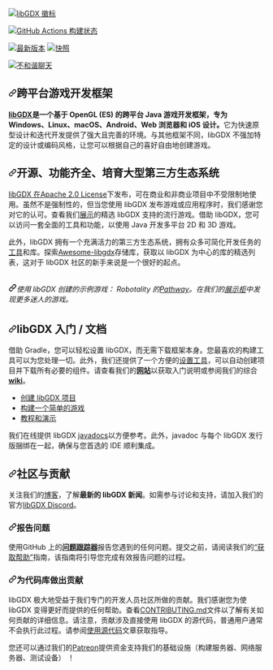 <div class="Box-sc-g0xbh4-0 bJMeLZ js-snippet-clipboard-copy-unpositioned" data-hpc="true"><article class="markdown-body entry-content container-lg" itemprop="text"><p dir="auto"><a target="_blank" rel="noopener noreferrer" href="/libgdx/libgdx/blob/master/libgdx_logo.svg"><img src="/libgdx/libgdx/raw/master/libgdx_logo.svg" alt="libGDX 徽标" style="max-width: 100%;"></a></p>
<p dir="auto"><a href="https://github.com/libgdx/libgdx/actions?query=workflow%3A%22Build+and+Publish%22"><img src="https://camo.githubusercontent.com/e739f9b6c64fc684b1915c3b5de58f0e75fb4c89f17a7712484c3c083427e99d/68747470733a2f2f696d672e736869656c64732e696f2f6769746875622f616374696f6e732f776f726b666c6f772f7374617475732f6c69626764782f6c69626764782f6275696c642d7075626c6973682e796d6c3f6272616e63683d6d6173746572266c6162656c3d476974487562253230416374696f6e73" alt="GitHub Actions 构建状态" data-canonical-src="https://img.shields.io/github/actions/workflow/status/libgdx/libgdx/build-publish.yml?branch=master&amp;label=GitHub%20Actions" style="max-width: 100%;"></a></p>
<p dir="auto"><a href="https://search.maven.org/artifact/com.badlogicgames.gdx/gdx" rel="nofollow"><img src="https://camo.githubusercontent.com/3bcd793182647583939eefcaef372523063da36f04eb08bf64b6d3065e9c9db9/68747470733a2f2f696d672e736869656c64732e696f2f6e657875732f722f636f6d2e6261646c6f67696367616d65732e6764782f6764783f6e6578757356657273696f6e3d32267365727665723d68747470732533412532462532466f73732e736f6e61747970652e6f7267266c6162656c3d56657273696f6e" alt="最新版本" data-canonical-src="https://img.shields.io/nexus/r/com.badlogicgames.gdx/gdx?nexusVersion=2&amp;server=https%3A%2F%2Foss.sonatype.org&amp;label=Version" style="max-width: 100%;"></a>
<a href="https://oss.sonatype.org/#nexus-search;gav~com.badlogicgames.gdx~gdx~~~~kw,versionexpand" rel="nofollow"><img src="https://camo.githubusercontent.com/01b1974bfaad2f82595381b858cdefc9b8a99276ac8b26b8f2b5c50d8808cdd0/68747470733a2f2f696d672e736869656c64732e696f2f6e657875732f732f636f6d2e6261646c6f67696367616d65732e6764782f6764783f7365727665723d68747470732533412532462532466f73732e736f6e61747970652e6f7267266c6162656c3d536e617073686f7473" alt="快照" data-canonical-src="https://img.shields.io/nexus/s/com.badlogicgames.gdx/gdx?server=https%3A%2F%2Foss.sonatype.org&amp;label=Snapshots" style="max-width: 100%;"></a></p>
<p dir="auto"><a href="https://libgdx.com/community/discord/" rel="nofollow"><img src="https://camo.githubusercontent.com/35f3197cb14a04977e6792914d79767f7ba5125aa94c1939edaf2a55298812d9/68747470733a2f2f696d672e736869656c64732e696f2f646973636f72642f3334383232393431323835383130313736323f6c6f676f3d646973636f7264" alt="不和谐聊天" data-canonical-src="https://img.shields.io/discord/348229412858101762?logo=discord" style="max-width: 100%;"></a></p>
<h2 tabindex="-1" dir="auto"><a id="user-content-cross-platform-game-development-framework" class="anchor" aria-hidden="true" tabindex="-1" href="#cross-platform-game-development-framework"><svg class="octicon octicon-link" viewBox="0 0 16 16" version="1.1" width="16" height="16" aria-hidden="true"><path d="m7.775 3.275 1.25-1.25a3.5 3.5 0 1 1 4.95 4.95l-2.5 2.5a3.5 3.5 0 0 1-4.95 0 .751.751 0 0 1 .018-1.042.751.751 0 0 1 1.042-.018 1.998 1.998 0 0 0 2.83 0l2.5-2.5a2.002 2.002 0 0 0-2.83-2.83l-1.25 1.25a.751.751 0 0 1-1.042-.018.751.751 0 0 1-.018-1.042Zm-4.69 9.64a1.998 1.998 0 0 0 2.83 0l1.25-1.25a.751.751 0 0 1 1.042.018.751.751 0 0 1 .018 1.042l-1.25 1.25a3.5 3.5 0 1 1-4.95-4.95l2.5-2.5a3.5 3.5 0 0 1 4.95 0 .751.751 0 0 1-.018 1.042.751.751 0 0 1-1.042.018 1.998 1.998 0 0 0-2.83 0l-2.5 2.5a1.998 1.998 0 0 0 0 2.83Z"></path></svg></a><font style="vertical-align: inherit;"><font style="vertical-align: inherit;">跨平台游戏开发框架</font></font></h2>
<p dir="auto"><strong><a href="https://libgdx.com" rel="nofollow"><font style="vertical-align: inherit;"><font style="vertical-align: inherit;">libGDX</font></font></a><font style="vertical-align: inherit;"><font style="vertical-align: inherit;">是一个基于 OpenGL (ES) 的跨平台 Java 游戏开发框架，专为 Windows、Linux、macOS、Android、Web 浏览器和 iOS 设计。</font></font></strong><font style="vertical-align: inherit;"><font style="vertical-align: inherit;">它为快速原型设计和迭代开发提供了强大且完善的环境。与其他框架不同，libGDX 不强加特定的设计或编码风格，让您可以根据自己的喜好自由地创建游戏。</font></font></p>
<h2 tabindex="-1" dir="auto"><a id="user-content-open-source-feature-packed-and-fostering-a-large-third-party-ecosystem" class="anchor" aria-hidden="true" tabindex="-1" href="#open-source-feature-packed-and-fostering-a-large-third-party-ecosystem"><svg class="octicon octicon-link" viewBox="0 0 16 16" version="1.1" width="16" height="16" aria-hidden="true"><path d="m7.775 3.275 1.25-1.25a3.5 3.5 0 1 1 4.95 4.95l-2.5 2.5a3.5 3.5 0 0 1-4.95 0 .751.751 0 0 1 .018-1.042.751.751 0 0 1 1.042-.018 1.998 1.998 0 0 0 2.83 0l2.5-2.5a2.002 2.002 0 0 0-2.83-2.83l-1.25 1.25a.751.751 0 0 1-1.042-.018.751.751 0 0 1-.018-1.042Zm-4.69 9.64a1.998 1.998 0 0 0 2.83 0l1.25-1.25a.751.751 0 0 1 1.042.018.751.751 0 0 1 .018 1.042l-1.25 1.25a3.5 3.5 0 1 1-4.95-4.95l2.5-2.5a3.5 3.5 0 0 1 4.95 0 .751.751 0 0 1-.018 1.042.751.751 0 0 1-1.042.018 1.998 1.998 0 0 0-2.83 0l-2.5 2.5a1.998 1.998 0 0 0 0 2.83Z"></path></svg></a><font style="vertical-align: inherit;"><font style="vertical-align: inherit;">开源、功能齐全、培育大型第三方生态系统</font></font></h2>
<p dir="auto"><font style="vertical-align: inherit;"></font><a href="https://www.apache.org/licenses/LICENSE-2.0.html" rel="nofollow"><font style="vertical-align: inherit;"><font style="vertical-align: inherit;">libGDX 在Apache 2.0 License</font></font></a><font style="vertical-align: inherit;"><font style="vertical-align: inherit;">下发布</font><font style="vertical-align: inherit;">，可在商业和非商业项目中不受限制地使用。虽然不是强制性的，但当您使用 libGDX 发布游戏或应用程序时，我们感谢您对它的认可。查看我们</font></font><a href="https://libgdx.com/showcase/" rel="nofollow"><font style="vertical-align: inherit;"><font style="vertical-align: inherit;">展示</font></font></a><font style="vertical-align: inherit;"><font style="vertical-align: inherit;">的精选 libGDX 支持的流行游戏。借助 libGDX，您可以访问一套全面的工具和功能，以使用 Java 开发多平台 2D 和 3D 游戏。</font></font></p>
<p dir="auto"><font style="vertical-align: inherit;"><font style="vertical-align: inherit;">此外，libGDX 拥有一个充满活力的第三方生态系统，拥有众多可简化开发任务的</font></font><a href="https://libgdx.com/dev/tools/" rel="nofollow"><font style="vertical-align: inherit;"><font style="vertical-align: inherit;">工具</font></font></a><font style="vertical-align: inherit;"><font style="vertical-align: inherit;">和库。探索</font></font><a href="https://github.com/rafaskb/awesome-libgdx#readme"><font style="vertical-align: inherit;"><font style="vertical-align: inherit;">Awesome-libgdx</font></font></a><font style="vertical-align: inherit;"><font style="vertical-align: inherit;">存储库，获取以 libGDX 为中心的库的精选列表，这对于 libGDX 社区的新手来说是一个很好的起点。</font></font></p>
<p dir="auto"><a target="_blank" rel="noopener noreferrer nofollow" href="https://camo.githubusercontent.com/e6646f949422da2e1709693e0e696ffb4d6271fec2c3936520aa721e9d575a9e/68747470733a2f2f6c69626764782e636f6d2f6173736574732f696d616765732f696e6465785f73686f77636173652f67616d65302e706e67"><img src="https://camo.githubusercontent.com/e6646f949422da2e1709693e0e696ffb4d6271fec2c3936520aa721e9d575a9e/68747470733a2f2f6c69626764782e636f6d2f6173736574732f696d616765732f696e6465785f73686f77636173652f67616d65302e706e67" alt="" data-canonical-src="https://libgdx.com/assets/images/index_showcase/game0.png" style="max-width: 100%;"></a></p>
<h6 tabindex="-1" dir="auto"><a id="user-content-an-example-game-created-with-libgdx-pathway-by-robotality-discover-more-captivating-games-in-our-showcase" class="anchor" aria-hidden="true" tabindex="-1" href="#an-example-game-created-with-libgdx-pathway-by-robotality-discover-more-captivating-games-in-our-showcase"><svg class="octicon octicon-link" viewBox="0 0 16 16" version="1.1" width="16" height="16" aria-hidden="true"><path d="m7.775 3.275 1.25-1.25a3.5 3.5 0 1 1 4.95 4.95l-2.5 2.5a3.5 3.5 0 0 1-4.95 0 .751.751 0 0 1 .018-1.042.751.751 0 0 1 1.042-.018 1.998 1.998 0 0 0 2.83 0l2.5-2.5a2.002 2.002 0 0 0-2.83-2.83l-1.25 1.25a.751.751 0 0 1-1.042-.018.751.751 0 0 1-.018-1.042Zm-4.69 9.64a1.998 1.998 0 0 0 2.83 0l1.25-1.25a.751.751 0 0 1 1.042.018.751.751 0 0 1 .018 1.042l-1.25 1.25a3.5 3.5 0 1 1-4.95-4.95l2.5-2.5a3.5 3.5 0 0 1 4.95 0 .751.751 0 0 1-.018 1.042.751.751 0 0 1-1.042.018 1.998 1.998 0 0 0-2.83 0l-2.5 2.5a1.998 1.998 0 0 0 0 2.83Z"></path></svg></a><font style="vertical-align: inherit;"><font style="vertical-align: inherit;">使用 libGDX 创建的示例游戏： Robotality 的</font></font><a href="https://store.steampowered.com/app/546430/Pathway/" rel="nofollow"><font style="vertical-align: inherit;"><font style="vertical-align: inherit;">Pathway</font></font></a><font style="vertical-align: inherit;"><font style="vertical-align: inherit;">。在我们的</font></font><a href="https://libgdx.com/showcase/" rel="nofollow"><font style="vertical-align: inherit;"><font style="vertical-align: inherit;">展示柜</font></font></a><font style="vertical-align: inherit;"><font style="vertical-align: inherit;">中发现更多迷人的游戏</font><font style="vertical-align: inherit;">。</font></font></h6>
<h2 tabindex="-1" dir="auto"><a id="user-content-getting-started-with-libgdx--documentation" class="anchor" aria-hidden="true" tabindex="-1" href="#getting-started-with-libgdx--documentation"><svg class="octicon octicon-link" viewBox="0 0 16 16" version="1.1" width="16" height="16" aria-hidden="true"><path d="m7.775 3.275 1.25-1.25a3.5 3.5 0 1 1 4.95 4.95l-2.5 2.5a3.5 3.5 0 0 1-4.95 0 .751.751 0 0 1 .018-1.042.751.751 0 0 1 1.042-.018 1.998 1.998 0 0 0 2.83 0l2.5-2.5a2.002 2.002 0 0 0-2.83-2.83l-1.25 1.25a.751.751 0 0 1-1.042-.018.751.751 0 0 1-.018-1.042Zm-4.69 9.64a1.998 1.998 0 0 0 2.83 0l1.25-1.25a.751.751 0 0 1 1.042.018.751.751 0 0 1 .018 1.042l-1.25 1.25a3.5 3.5 0 1 1-4.95-4.95l2.5-2.5a3.5 3.5 0 0 1 4.95 0 .751.751 0 0 1-.018 1.042.751.751 0 0 1-1.042.018 1.998 1.998 0 0 0-2.83 0l-2.5 2.5a1.998 1.998 0 0 0 0 2.83Z"></path></svg></a><font style="vertical-align: inherit;"><font style="vertical-align: inherit;">libGDX 入门 / 文档</font></font></h2>
<p dir="auto"><font style="vertical-align: inherit;"><font style="vertical-align: inherit;">借助 Gradle，您可以轻松设置 libGDX，而无需下载框架本身。您最喜欢的构建工具可以为您处理一切。此外，我们还提供了一个方便的</font></font><a href="https://libgdx.com/dev/#how-to-get-started-with-libgdx" rel="nofollow"><font style="vertical-align: inherit;"><font style="vertical-align: inherit;">设置工具</font></font></a><font style="vertical-align: inherit;"><font style="vertical-align: inherit;">，可以自动创建项目并下载所有必要的组件。请查看我们的</font></font><strong><a href="https://libgdx.com/wiki/start/setup" rel="nofollow"><font style="vertical-align: inherit;"><font style="vertical-align: inherit;">网站</font></font></a></strong><font style="vertical-align: inherit;"><font style="vertical-align: inherit;">以获取入门说明或参阅我们的综合</font></font><strong><a href="https://libgdx.com/wiki/" rel="nofollow"><font style="vertical-align: inherit;"><font style="vertical-align: inherit;">wiki</font></font></a></strong><font style="vertical-align: inherit;"><font style="vertical-align: inherit;">。</font></font></p>
<ul dir="auto">
<li><a href="https://libgdx.com/wiki/start/setup" rel="nofollow"><font style="vertical-align: inherit;"><font style="vertical-align: inherit;">创建 libGDX 项目</font></font></a></li>
<li><a href="https://libgdx.com/wiki/start/a-simple-game" rel="nofollow"><font style="vertical-align: inherit;"><font style="vertical-align: inherit;">构建一个简单的游戏</font></font></a></li>
<li><a href="https://libgdx.com/wiki/start/demos-and-tutorials" rel="nofollow"><font style="vertical-align: inherit;"><font style="vertical-align: inherit;">教程和演示</font></font></a></li>
</ul>
<p dir="auto"><font style="vertical-align: inherit;"><font style="vertical-align: inherit;">我们在线提供 libGDX </font></font><a href="https://javadoc.io/doc/com.badlogicgames.gdx" rel="nofollow"><font style="vertical-align: inherit;"><font style="vertical-align: inherit;">javadocs</font></font></a><font style="vertical-align: inherit;"><font style="vertical-align: inherit;">以方便参考。此外，javadoc 与每个 libGDX 发行版捆绑在一起，确保与您首选的 IDE 顺利集成。</font></font></p>
<h2 tabindex="-1" dir="auto"><a id="user-content-community--contribution" class="anchor" aria-hidden="true" tabindex="-1" href="#community--contribution"><svg class="octicon octicon-link" viewBox="0 0 16 16" version="1.1" width="16" height="16" aria-hidden="true"><path d="m7.775 3.275 1.25-1.25a3.5 3.5 0 1 1 4.95 4.95l-2.5 2.5a3.5 3.5 0 0 1-4.95 0 .751.751 0 0 1 .018-1.042.751.751 0 0 1 1.042-.018 1.998 1.998 0 0 0 2.83 0l2.5-2.5a2.002 2.002 0 0 0-2.83-2.83l-1.25 1.25a.751.751 0 0 1-1.042-.018.751.751 0 0 1-.018-1.042Zm-4.69 9.64a1.998 1.998 0 0 0 2.83 0l1.25-1.25a.751.751 0 0 1 1.042.018.751.751 0 0 1 .018 1.042l-1.25 1.25a3.5 3.5 0 1 1-4.95-4.95l2.5-2.5a3.5 3.5 0 0 1 4.95 0 .751.751 0 0 1-.018 1.042.751.751 0 0 1-1.042.018 1.998 1.998 0 0 0-2.83 0l-2.5 2.5a1.998 1.998 0 0 0 0 2.83Z"></path></svg></a><font style="vertical-align: inherit;"><font style="vertical-align: inherit;">社区与贡献</font></font></h2>
<p dir="auto"><font style="vertical-align: inherit;"><font style="vertical-align: inherit;">关注我们的</font><a href="https://libgdx.com/news/" rel="nofollow"><font style="vertical-align: inherit;">博客</font></a><font style="vertical-align: inherit;">，了解</font></font><strong><font style="vertical-align: inherit;"><font style="vertical-align: inherit;">最新的 libGDX 新闻</font></font></strong><font style="vertical-align: inherit;"><font style="vertical-align: inherit;">。如需参与讨论和支持，请加入我们的官方</font><a href="https://libgdx.com/community/discord/" rel="nofollow"><font style="vertical-align: inherit;">libGDX Discord</font></a><font style="vertical-align: inherit;">。</font></font><a href="https://libgdx.com/news/" rel="nofollow"><font style="vertical-align: inherit;"></font></a><font style="vertical-align: inherit;"></font><a href="https://libgdx.com/community/discord/" rel="nofollow"><font style="vertical-align: inherit;"></font></a><font style="vertical-align: inherit;"></font></p>
<h3 tabindex="-1" dir="auto"><a id="user-content-reporting-issues" class="anchor" aria-hidden="true" tabindex="-1" href="#reporting-issues"><svg class="octicon octicon-link" viewBox="0 0 16 16" version="1.1" width="16" height="16" aria-hidden="true"><path d="m7.775 3.275 1.25-1.25a3.5 3.5 0 1 1 4.95 4.95l-2.5 2.5a3.5 3.5 0 0 1-4.95 0 .751.751 0 0 1 .018-1.042.751.751 0 0 1 1.042-.018 1.998 1.998 0 0 0 2.83 0l2.5-2.5a2.002 2.002 0 0 0-2.83-2.83l-1.25 1.25a.751.751 0 0 1-1.042-.018.751.751 0 0 1-.018-1.042Zm-4.69 9.64a1.998 1.998 0 0 0 2.83 0l1.25-1.25a.751.751 0 0 1 1.042.018.751.751 0 0 1 .018 1.042l-1.25 1.25a3.5 3.5 0 1 1-4.95-4.95l2.5-2.5a3.5 3.5 0 0 1 4.95 0 .751.751 0 0 1-.018 1.042.751.751 0 0 1-1.042.018 1.998 1.998 0 0 0-2.83 0l-2.5 2.5a1.998 1.998 0 0 0 0 2.83Z"></path></svg></a><font style="vertical-align: inherit;"><font style="vertical-align: inherit;">报告问题</font></font></h3>
<p dir="auto"><font style="vertical-align: inherit;"><font style="vertical-align: inherit;">使用GitHub 上的</font></font><strong><a href="https://github.com/libgdx/libgdx/issues"><font style="vertical-align: inherit;"><font style="vertical-align: inherit;">问题跟踪器</font></font></a></strong><font style="vertical-align: inherit;"><font style="vertical-align: inherit;">报告您遇到的任何问题。提交之前，请阅读我们的</font></font><a href="https://libgdx.com/wiki/articles/getting-help" rel="nofollow"><font style="vertical-align: inherit;"><font style="vertical-align: inherit;">“获取帮助”</font></font></a><font style="vertical-align: inherit;"><font style="vertical-align: inherit;">指南，该指南将引导您完成有效报告问题的过程。</font></font></p>
<h3 tabindex="-1" dir="auto"><a id="user-content-contributing-to-the-codebase" class="anchor" aria-hidden="true" tabindex="-1" href="#contributing-to-the-codebase"><svg class="octicon octicon-link" viewBox="0 0 16 16" version="1.1" width="16" height="16" aria-hidden="true"><path d="m7.775 3.275 1.25-1.25a3.5 3.5 0 1 1 4.95 4.95l-2.5 2.5a3.5 3.5 0 0 1-4.95 0 .751.751 0 0 1 .018-1.042.751.751 0 0 1 1.042-.018 1.998 1.998 0 0 0 2.83 0l2.5-2.5a2.002 2.002 0 0 0-2.83-2.83l-1.25 1.25a.751.751 0 0 1-1.042-.018.751.751 0 0 1-.018-1.042Zm-4.69 9.64a1.998 1.998 0 0 0 2.83 0l1.25-1.25a.751.751 0 0 1 1.042.018.751.751 0 0 1 .018 1.042l-1.25 1.25a3.5 3.5 0 1 1-4.95-4.95l2.5-2.5a3.5 3.5 0 0 1 4.95 0 .751.751 0 0 1-.018 1.042.751.751 0 0 1-1.042.018 1.998 1.998 0 0 0-2.83 0l-2.5 2.5a1.998 1.998 0 0 0 0 2.83Z"></path></svg></a><font style="vertical-align: inherit;"><font style="vertical-align: inherit;">为代码库做出贡献</font></font></h3>
<p dir="auto"><font style="vertical-align: inherit;"><font style="vertical-align: inherit;">libGDX 极大地受益于我们专门的开发人员社区所做的贡献。我们感谢您为使 libGDX 变得更好而提供的任何帮助。查看</font></font><a href="https://github.com/libgdx/libgdx/blob/master/.github/CONTRIBUTING.md"><font style="vertical-align: inherit;"><font style="vertical-align: inherit;">CONTRIBUTING.md</font></font></a><font style="vertical-align: inherit;"><font style="vertical-align: inherit;">文件以了解有关如何贡献的详细信息。请注意，贡献涉及直接使用 libGDX 的源代码，普通用户通常不会执行此过程。请参阅</font></font><a href="https://libgdx.com/dev/from-source/" rel="nofollow"><font style="vertical-align: inherit;"><font style="vertical-align: inherit;">使用源代码</font></font></a><font style="vertical-align: inherit;"><font style="vertical-align: inherit;">文章获取指导。</font></font></p>
<p dir="auto"><font style="vertical-align: inherit;"><font style="vertical-align: inherit;">您还可以通过我们的</font></font><a href="https://patreon.com/libgdx" rel="nofollow"><font style="vertical-align: inherit;"><font style="vertical-align: inherit;">Patreon</font></font></a><font style="vertical-align: inherit;"><font style="vertical-align: inherit;">提供资金支持我们的基础设施（构建服务器、网络服务器、测试设备） ！</font></font></p>
</article></div>

